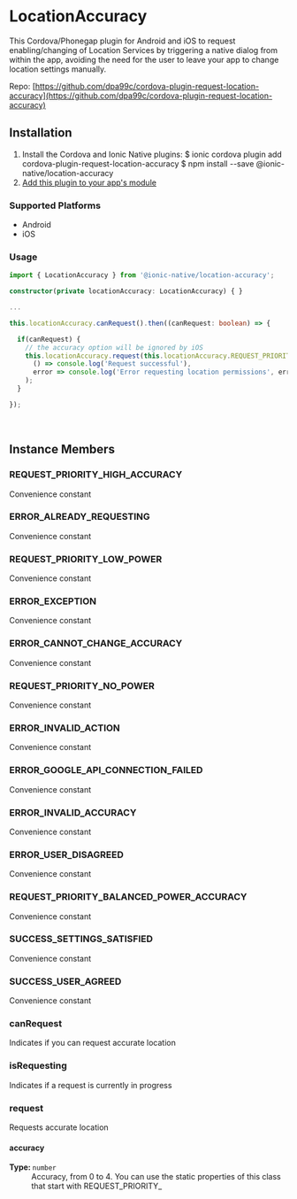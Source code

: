 # LocationAccuracy 


This Cordova/Phonegap plugin for Android and iOS to request enabling/changing of Location Services by triggering a native dialog from within the app, avoiding the need for the user to leave your app to change location settings manually.


Repo: [https://github.com/dpa99c/cordova-plugin-request-location-accuracy](https://github.com/dpa99c/cordova-plugin-request-location-accuracy)



## Installation 

<ol>
<li>Install the Cordova and Ionic Native plugins:
<code-block language="shell">$ ionic cordova plugin add cordova-plugin-request-location-accuracy
$ npm install --save @ionic-native/location-accuracy
</code-block>
</li>
<li><a href="/docs/native/#Add_Plugins_to_Your_App_Module">Add this plugin to your app's module</a></li>
</ol>



### Supported Platforms

* Android
* iOS




### Usage


```typescript
import { LocationAccuracy } from '@ionic-native/location-accuracy';

constructor(private locationAccuracy: LocationAccuracy) { }

...

this.locationAccuracy.canRequest().then((canRequest: boolean) => {

  if(canRequest) {
    // the accuracy option will be ignored by iOS
    this.locationAccuracy.request(this.locationAccuracy.REQUEST_PRIORITY_HIGH_ACCURACY).then(
      () => console.log('Request successful'),
      error => console.log('Error requesting location permissions', error)
    );
  }

});

```




<p><br></p>

## Instance Members

### REQUEST_PRIORITY_HIGH_ACCURACY

Convenience constant

### ERROR_ALREADY_REQUESTING

Convenience constant

### REQUEST_PRIORITY_LOW_POWER

Convenience constant

### ERROR_EXCEPTION

Convenience constant

### ERROR_CANNOT_CHANGE_ACCURACY

Convenience constant

### REQUEST_PRIORITY_NO_POWER

Convenience constant

### ERROR_INVALID_ACTION

Convenience constant

### ERROR_GOOGLE_API_CONNECTION_FAILED

Convenience constant

### ERROR_INVALID_ACCURACY

Convenience constant

### ERROR_USER_DISAGREED

Convenience constant

### REQUEST_PRIORITY_BALANCED_POWER_ACCURACY

Convenience constant

### SUCCESS_SETTINGS_SATISFIED

Convenience constant

### SUCCESS_USER_AGREED

Convenience constant

### canRequest

Indicates if you can request accurate location

### isRequesting

Indicates if a request is currently in progress

### request

Requests accurate location

<dl>
<dt><h4>accuracy</h4><strong>Type: </strong><code>number</code></dt>
<dd>Accuracy, from 0 to 4. You can use the static properties of this class that start with REQUEST_PRIORITY_</dd>
</dl>

<p><br></p>

